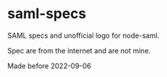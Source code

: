 # saml-specs

SAML specs and unofficial logo for node-saml.

Spec are from the internet and are not mine.

Made before 2022-09-06
